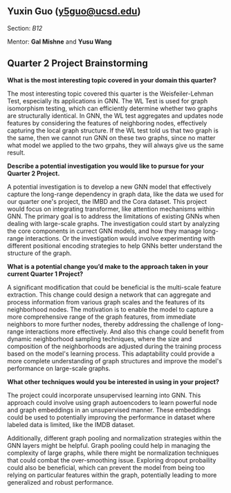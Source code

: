 ## Yuxin Guo ([y5guo@ucsd.edu](mailto:y5guo@ucsd.edu))

Section: *B12*

Mentor: **Gal Mishne** and **Yusu Wang**


## Quarter 2 Project Brainstorming

**What is the most interesting topic covered in your domain this quarter?**

The most interesting topic covered this quarter is the Weisfeiler-Lehman Test, especially its applications in GNN. The WL Test is used for graph isomorphism testing, which can efficiently determine whether two graphs are structurally identical. In GNN, the WL test aggregates and updates node features by considering the features of neighboring nodes, effectively capturing the local graph structure. If the WL test told us that two graph is the same, then we cannot run GNN on these two graphs, since no matter what model we applied to the two grpahs, they will always give us the same result.

**Describe a potential investigation you would like to pursue for your Quarter 2 Project.**

A potential investigation is to develop a new GNN model that effectively capture the long-range dependency in graph data, like the data we used for our quarter one's project, the IMBD and the Cora dataset. This project would focus on integrating transformer, like attention mechanisms within GNN. The primary goal is to address the limitations of existing GNNs when dealing with large-scale graphs. The investigation could start by analyzing the core components in currect GNN models, and how they manage long-range interactions. Or the investigation would involve experimenting with different positional encoding strategies to help GNNs better understand the structure of the graph. 

**What is a potential change you’d make to the approach taken in your current Quarter 1 Project?**

A significant modification that could be beneficial is the multi-scale feature extraction. This change could design a network that can aggregate and process information from various graph scales and the features of its neighborhood nodes. The motivation is to enable the model to capture a more comprehensive range of the graph features, from immediate neighbors to more further nodes, thereby addressing the challenge of long-range interactions more effectively. And also this change could benefit from dynamic neighborhood sampling techniques, where the size and composition of the neighborhoods are adjusted during the training process based on the model's learning process. This adaptability could provide a more complete understanding of graph structures and improve the model's performance on large-scale graphs.

**What other techniques would you be interested in using in your project?**

The project could incorporate unsupervised learning into GNN. This approach could involve using graph autoencoders to learn powerful node and graph embeddings in an unsupervised manner. These embeddings could be used to potentially improving the performance in dataset where labeled data is limited, like the IMDB dataset.

Additionally, different graph pooling and normalization strategies within the GNN layers might be helpful. Graph pooling could help in managing the complexity of large graphs, while there might be normalization techniques that could combat the over-smoothing issue. Exploring dropout probaility could also be beneficial, which can prevent the model from being too relying on particular features within the graph, potentially leading to more generalized and robust performance.
